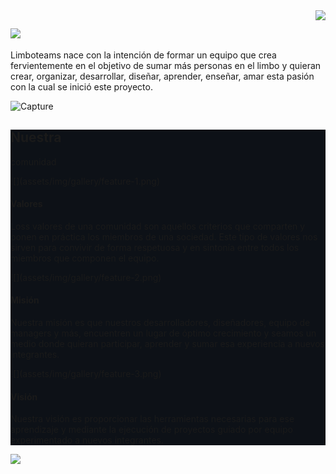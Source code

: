<img align="right" src="https://user-images.githubusercontent.com/5713670/87202985-820dcb80-c2b6-11ea-9f56-7ec461c497c3.gif" style="max-width: 100%; display: inline-block;" data-target="animated-image.originalImage" />

## <img  src="https://www.limboteams.com/assets/img/icons/logo.png" style="max-width: 100%; display: inline-block;" />
Limboteams
nace con la intención de formar un equipo que crea fervientemente en el objetivo de sumar más personas en el limbo y quieran crear, organizar, desarrollar, diseñar, aprender, enseñar, amar esta pasión con la cual se inició este proyecto.


![Capture](https://user-images.githubusercontent.com/86364396/216601912-dc28c52e-6413-4f3a-8e02-00f4b64c8fc5.PNG)


<section class="py-6" style="
    background: #0D1117;
">

<div class="container">

<div class="row flex-center">

<div class="col-auto text-center my-4" id="community">

# Nuestra  
<span>comunidad</span>

</div>

</div>

<div class="row">

<div class="col-md-4 mb-5 mb-md-0">![](assets/img/gallery/feature-1.png)

<div class="mt-3 text-center text-md-start">

#### Valores

Loss valores de una comunidad son aquellos criterios que comparten y ponen en práctica los miembros de una sociedad. Este tipo de valores nos sirven para convivir de forma respetuosa y en sintonía entre todos los miembros que componen el equipo.

</div>

</div>

<div class="col-md-4 mb-5 mb-md-0">![](assets/img/gallery/feature-2.png)

<div class="mt-3 text-center text-md-start">

#### Misión

Nuestra misión es que nuestros desarrolladores, diseñadores, equipo de managers y más, encuentren un lugar de óptimo crecimiento y seamos un medio donde quieran participar, aprender y sumar esa experiencia a nuevos integrantes.

</div>

</div>

<div class="col-md-4 mb-5 mb-md-0">![](assets/img/gallery/feature-3.png)

<div class="mt-3 text-center text-md-start">

#### Visión

Nuestra visión es proporcionar las herramientas necesarias para ese aprendizaje y mediante la ejecución de proyectos guiado por equipo experimentado a nuevos integrantes.

</div>

</div>

</div>

</div>

</section>


 <img  src="https://github.com/gauravghongde/social-icons/blob/master/SVG/Color/Gmail.svg" style="max-width: 100%; display: inline-block;" />
 
